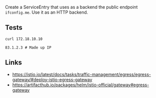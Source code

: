 
Create a ServiceEntry that uses as a backend the public endpoint `ifconfig.me`. Use it as an HTTP backend.

## Tests

```shell
curl 172.18.10.10 
```

```text
83.1.2.3 # Made up IP
```

## Links

- https://istio.io/latest/docs/tasks/traffic-management/egress/egress-gateway/#deploy-istio-egress-gateway
- https://artifacthub.io/packages/helm/istio-official/gateway#egress-gateway